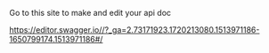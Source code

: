 Go to this site to make and edit your api doc

https://editor.swagger.io//?_ga=2.73171923.1720213080.1513971186-1650799174.1513971186#/